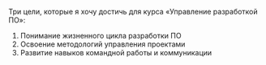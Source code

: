 Три цели, которые я хочу достичь для курса «Управление разработкой ПО»:
1. Понимание жизненного цикла разработки ПО  
2. Освоение методологий управления проектами  
3. Развитие навыков командной работы и коммуникации